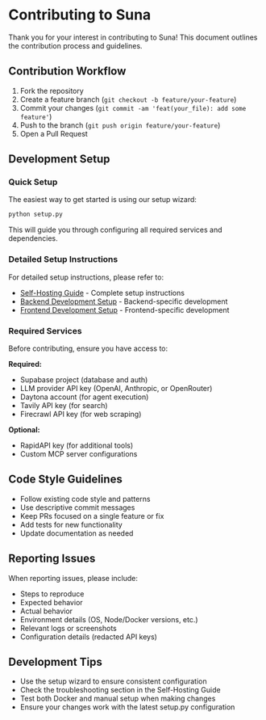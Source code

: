 # Contributing to Suna

Thank you for your interest in contributing to Suna! This document outlines the contribution process and guidelines.

## Contribution Workflow

1. Fork the repository
2. Create a feature branch (`git checkout -b feature/your-feature`)
3. Commit your changes (`git commit -am 'feat(your_file): add some feature'`)
4. Push to the branch (`git push origin feature/your-feature`)
5. Open a Pull Request

## Development Setup

### Quick Setup

The easiest way to get started is using our setup wizard:

```bash
python setup.py
```

This will guide you through configuring all required services and dependencies.

### Detailed Setup Instructions

For detailed setup instructions, please refer to:

- [Self-Hosting Guide](docs/SELF-HOSTING.md) - Complete setup instructions
- [Backend Development Setup](backend/README.md) - Backend-specific development
- [Frontend Development Setup](frontend/README.md) - Frontend-specific development

### Required Services

Before contributing, ensure you have access to:

**Required:**

- Supabase project (database and auth)
- LLM provider API key (OpenAI, Anthropic, or OpenRouter)
- Daytona account (for agent execution)
- Tavily API key (for search)
- Firecrawl API key (for web scraping)

**Optional:**

- RapidAPI key (for additional tools)
- Custom MCP server configurations

## Code Style Guidelines

- Follow existing code style and patterns
- Use descriptive commit messages
- Keep PRs focused on a single feature or fix
- Add tests for new functionality
- Update documentation as needed

## Reporting Issues

When reporting issues, please include:

- Steps to reproduce
- Expected behavior
- Actual behavior
- Environment details (OS, Node/Docker versions, etc.)
- Relevant logs or screenshots
- Configuration details (redacted API keys)

## Development Tips

- Use the setup wizard to ensure consistent configuration
- Check the troubleshooting section in the Self-Hosting Guide
- Test both Docker and manual setup when making changes
- Ensure your changes work with the latest setup.py configuration
